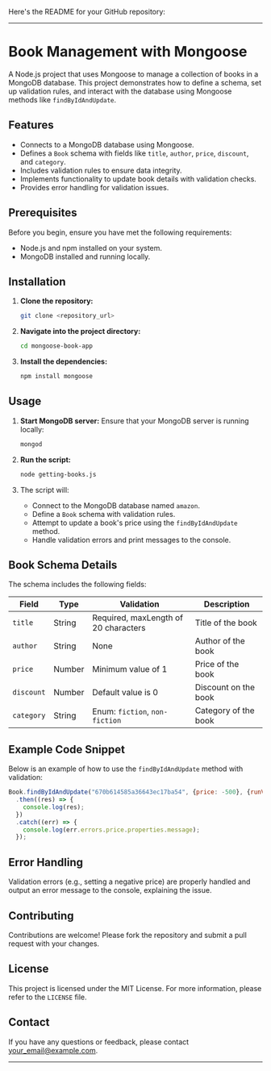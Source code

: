 Here's the README for your GitHub repository:

---

# Book Management with Mongoose

A Node.js project that uses Mongoose to manage a collection of books in a MongoDB database. This project demonstrates how to define a schema, set up validation rules, and interact with the database using Mongoose methods like `findByIdAndUpdate`.

## Features
- Connects to a MongoDB database using Mongoose.
- Defines a `Book` schema with fields like `title`, `author`, `price`, `discount`, and `category`.
- Includes validation rules to ensure data integrity.
- Implements functionality to update book details with validation checks.
- Provides error handling for validation issues.

## Prerequisites

Before you begin, ensure you have met the following requirements:
- Node.js and npm installed on your system.
- MongoDB installed and running locally.

## Installation

1. **Clone the repository:**
   ```bash
   git clone <repository_url>
   ```

2. **Navigate into the project directory:**
   ```bash
   cd mongoose-book-app
   ```

3. **Install the dependencies:**
   ```bash
   npm install mongoose
   ```

## Usage

1. **Start MongoDB server:**
   Ensure that your MongoDB server is running locally:
   ```bash
   mongod
   ```

2. **Run the script:**
   ```bash
   node getting-books.js
   ```

3. The script will:
   - Connect to the MongoDB database named `amazon`.
   - Define a `Book` schema with validation rules.
   - Attempt to update a book's price using the `findByIdAndUpdate` method.
   - Handle validation errors and print messages to the console.

## Book Schema Details

The schema includes the following fields:

| Field     | Type     | Validation                           | Description                              |
|-----------|----------|-------------------------------------|------------------------------------------|
| `title`   | String   | Required, maxLength of 20 characters | Title of the book                        |
| `author`  | String   | None                                 | Author of the book                       |
| `price`   | Number   | Minimum value of 1                   | Price of the book                        |
| `discount`| Number   | Default value is 0                   | Discount on the book                     |
| `category`| String   | Enum: `fiction`, `non-fiction`       | Category of the book                    |

## Example Code Snippet

Below is an example of how to use the `findByIdAndUpdate` method with validation:

```javascript
Book.findByIdAndUpdate("670b614585a36643ec17ba54", {price: -500}, {runValidators: true})
  .then((res) => {
    console.log(res);
  })
  .catch((err) => {
    console.log(err.errors.price.properties.message);
  });
```

## Error Handling

Validation errors (e.g., setting a negative price) are properly handled and output an error message to the console, explaining the issue.

## Contributing

Contributions are welcome! Please fork the repository and submit a pull request with your changes.

## License

This project is licensed under the MIT License. For more information, please refer to the `LICENSE` file.

## Contact

If you have any questions or feedback, please contact [your_email@example.com](mailto:your_aniketverma0614@gmail.com).

---
 
